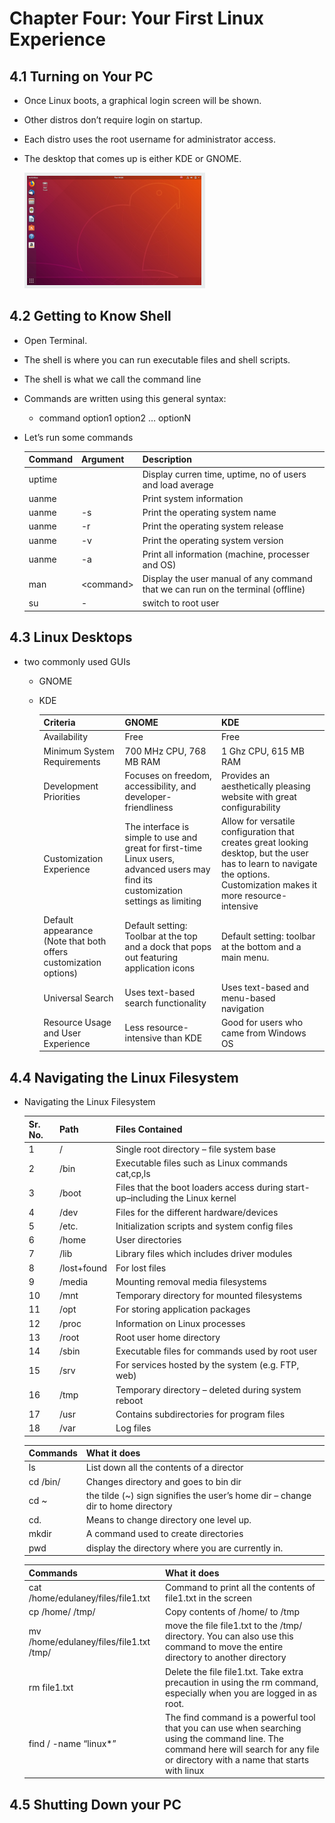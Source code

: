 # Chapter Four: Your First Linux Experience

## 4.1 Turning on Your PC

- Once Linux boots, a graphical login screen will be shown.
- Other distros don’t require login on startup.
- Each distro uses the root username for administrator access.
- The desktop that comes up is either KDE or GNOME.

  ![](./desktop.PNG)

## 4.2 Getting to Know Shell

- Open Terminal.
- The shell is where you can run executable files and shell scripts.
- The shell is what we call the command line
- Commands are written using this general syntax:
  - command option1 option2 … optionN
- Let’s run some commands

  | Command | Argument        | Description                                                                      |
  | ------- | --------------- | -------------------------------------------------------------------------------- |
  | uptime  |                 | Display curren time, uptime, no of users and load average                        |
  | uanme   |                 | Print system information                                                         |
  | uanme   | -s              | Print the operating system name                                                  |
  | uanme   | -r              | Print the operating system release                                               |
  | uanme   | -v              | Print the operating system version                                               |
  | uanme   | -a              | Print all information (machine, processer and OS)                                |
  | man     | &lt;command&gt; | Display the user manual of any command that we can run on the terminal (offline) |
  | su      | -               | switch to root user                                                              |

## 4.3 Linux Desktops

- two commonly used GUIs

  - GNOME
  - KDE

    | Criteria                                                         | GNOME                                                                                                                               | KDE                                                                                                                                                                     |
    | ---------------------------------------------------------------- | ----------------------------------------------------------------------------------------------------------------------------------- | ----------------------------------------------------------------------------------------------------------------------------------------------------------------------- |
    | Availability                                                     | Free                                                                                                                                | Free                                                                                                                                                                    |
    | Minimum System Requirements                                      | 700 MHz CPU, 768 MB RAM                                                                                                             | 1 Ghz CPU, 615 MB RAM                                                                                                                                                   |
    | Development Priorities                                           | Focuses on freedom, accessibility, and developer-friendliness                                                                       | Provides an aesthetically pleasing website with great configurability                                                                                                   |
    | Customization Experience                                         | The interface is simple to use and great for first-time Linux users, advanced users may find its customization settings as limiting | Allow for versatile configuration that creates great looking desktop, but the user has to learn to navigate the options. Customization makes it more resource-intensive |
    | Default appearance (Note that both offers customization options) | Default setting: Toolbar at the top and a dock that pops out featuring application icons                                            | Default setting: toolbar at the bottom and a main menu.                                                                                                                 |
    | Universal Search                                                 | Uses text-based search functionality                                                                                                | Uses text-based and menu-based navigation                                                                                                                               |
    | Resource Usage and User Experience                               | Less resource-intensive than KDE                                                                                                    | Good for users who came from Windows OS                                                                                                                                 |

## 4.4 Navigating the Linux Filesystem

- Navigating the Linux Filesystem

  | Sr. No. | Path        | Files Contained                                                               |
  | ------- | ----------- | ----------------------------------------------------------------------------- |
  | 1       | /           | Single root directory – file system base                                      |
  | 2       | /bin        | Executable files such as Linux commands cat,cp,ls                             |
  | 3       | /boot       | Files that the boot loaders access during start-up–including the Linux kernel |
  | 4       | /dev        | Files for the different hardware/devices                                      |
  | 5       | /etc.       | Initialization scripts and system config files                                |
  | 6       | /home       | User directories                                                              |
  | 7       | /lib        | Library files which includes driver modules                                   |
  | 8       | /lost+found | For lost files                                                                |
  | 9       | /media      | Mounting removal media filesystems                                            |
  | 10      | /mnt        | Temporary directory for mounted filesystems                                   |
  | 11      | /opt        | For storing application packages                                              |
  | 12      | /proc       | Information on Linux processes                                                |
  | 13      | /root       | Root user home directory                                                      |
  | 14      | /sbin       | Executable files for commands used by root user                               |
  | 15      | /srv        | For services hosted by the system (e.g. FTP, web)                             |
  | 16      | /tmp        | Temporary directory – deleted during system reboot                            |
  | 17      | /usr        | Contains subdirectories for program files                                     |
  | 18      | /var        | Log files                                                                     |

  | Commands | What it does                                                                    |
  | -------- | ------------------------------------------------------------------------------- |
  | ls       | List down all the contents of a director                                        |
  | cd /bin/ | Changes directory and goes to bin dir                                           |
  | cd ~     | the tilde (~) sign signifies the user’s home dir – change dir to home directory |
  | cd.      | Means to change directory one level up.                                         |
  | mkdir    | A command used to create directories                                            |
  | pwd      | display the directory where you are currently in.                               |

  | Commands                                | What it does                                                                                                                                                                          |
  | --------------------------------------- | ------------------------------------------------------------------------------------------------------------------------------------------------------------------------------------- |
  | cat /home/edulaney/files/file1.txt      | Command to print all the contents of file1.txt in the screen                                                                                                                          |
  | cp /home/ /tmp/                         | Copy contents of /home/ to /tmp                                                                                                                                                       |
  | mv /home/edulaney/files/file1.txt /tmp/ | move the file file1.txt to the /tmp/ directory. You can also use this command to move the entire directory to another directory                                                       |
  | rm file1.txt                            | Delete the file file1.txt. Take extra precaution in using the rm command, especially when you are logged in as root.                                                                  |
  | find / -name “linux\*”                  | The find command is a powerful tool that you can use when searching using the command line. The command here will search for any file or directory with a name that starts with linux |

## 4.5 Shutting Down your PC
